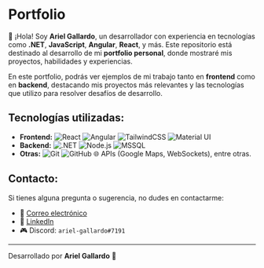 # Portfolio

👋 ¡Hola! Soy **Ariel Gallardo**, un desarrollador con experiencia en tecnologías como **.NET**, **JavaScript**, **Angular**, **React**, y más. Este repositorio está destinado al desarrollo de mi **portfolio personal**, donde mostraré mis proyectos, habilidades y experiencias.

En este portfolio, podrás ver ejemplos de mi trabajo tanto en **frontend** como en **backend**, destacando mis proyectos más relevantes y las tecnologías que utilizo para resolver desafíos de desarrollo. 

## Tecnologías utilizadas:
- **Frontend:** ![React](https://img.shields.io/badge/-React-61DAFB?style=flat&logo=react&logoColor=black) ![Angular](https://img.shields.io/badge/-Angular-DD0031?style=flat&logo=angular&logoColor=white) ![TailwindCSS](https://img.shields.io/badge/-TailwindCSS-06B6D4?style=flat&logo=tailwindcss&logoColor=white) ![Material UI](https://img.shields.io/badge/-Material%20UI-007FFF?style=flat&logo=mui&logoColor=white)
- **Backend:** ![.NET](https://img.shields.io/badge/-.NET-512BD4?style=flat&logo=.net&logoColor=white) ![Node.js](https://img.shields.io/badge/Node.js-339933?style=flat&logo=node.js&logoColor=white) ![MSSQL](https://img.shields.io/badge/MSSQL-003B57?style=flat&logo=microsoft-sql-server&logoColor=white)
- **Otras:** ![Git](https://img.shields.io/badge/Git-F05032?style=flat&logo=git&logoColor=white) ![GitHub](https://img.shields.io/badge/GitHub-181717?style=flat&logo=github&logoColor=white) 🌐 APIs (Google Maps, WebSockets), entre otras.

## Contacto:
Si tienes alguna pregunta o sugerencia, no dudes en contactarme:

- 📧 [Correo electrónico](mailto:ariel.gallardo.dev@gmail.com)
- 💼 [LinkedIn](https://www.linkedin.com/in/ariel-alejandro-gallardo-dev)
- 🎮 Discord: `ariel-gallardo#7191`

---

Desarrollado por **Ariel Gallardo** 🚀
